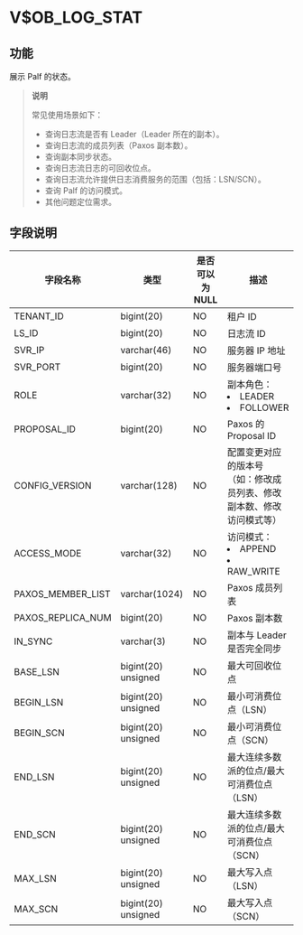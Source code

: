 # V$OB_LOG_STAT
## 功能
展示 Palf 的状态。

> **说明**
>
> 常见使用场景如下：
>
> * 查询日志流是否有 Leader（Leader 所在的副本）。
> * 查询日志流的成员列表（Paxos 副本数）。
> * 查询副本同步状态。
> * 查询日志流日志的可回收位点。
> * 查询日志流允许提供日志消费服务的范围（包括：LSN/SCN）。
> * 查询 Palf 的访问模式。
> * 其他问题定位需求。

## 字段说明

| 字段名称 | 类型 | 是否可以为 NULL | 描述 |
| --- | --- | --- | --- |
| TENANT_ID | bigint(20) | NO | 租户 ID |
| LS_ID | bigint(20) | NO | 日志流 ID |
| SVR_IP | varchar(46) | NO | 服务器 IP 地址 |
| SVR_PORT | bigint(20) | NO | 服务器端口号 |
| ROLE | varchar(32) | NO | 副本角色：<li>LEADER<li>FOLLOWER |
| PROPOSAL_ID | bigint(20) | NO | Paxos 的 Proposal ID |
| CONFIG_VERSION | varchar(128) | NO | 配置变更对应的版本号（如：修改成员列表、修改副本数、修改访问模式等） |
| ACCESS_MODE | varchar(32) | NO | 访问模式：<li>APPEND<li>RAW_WRITE |
| PAXOS_MEMBER_LIST | varchar(1024) | NO | Paxos 成员列表 |
| PAXOS_REPLICA_NUM | bigint(20) | NO | Paxos 副本数 |
| IN_SYNC | varchar(3) | NO | 副本与 Leader 是否完全同步 |
| BASE_LSN | bigint(20) unsigned | NO | 最大可回收位点 |
| BEGIN_LSN | bigint(20) unsigned | NO | 最小可消费位点（LSN） |
| BEGIN_SCN | bigint(20) unsigned | NO | 最小可消费位点（SCN） |
| END_LSN | bigint(20) unsigned | NO | 最大连续多数派的位点/最大可消费位点（LSN） |
| END_SCN | bigint(20) unsigned | NO | 最大连续多数派的位点/最大可消费位点（SCN） |
| MAX_LSN | bigint(20) unsigned | NO | 最大写入点（LSN） |
| MAX_SCN | bigint(20) unsigned | NO | 最大写入点（SCN） |
